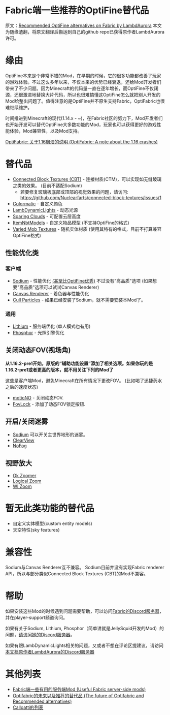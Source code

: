 # Fabric端一些推荐的OptiFine替代品
原文：[Recommended OptiFine alternatives on Fabric by LambdAurora](https://gist.github.com/LambdAurora/1f6a4a99af374ce500f250c6b42e8754)
本文为随缘渣翻，将原文翻译后搬运到自己的github repo已获得原作者LambdAurora许可。

# 缘由

OptiFine本来是个非常不错的Mod，在早期的时候，它的很多功能都改善了玩家的游戏体验。不过这么多年以来，不仅本来的优势已经衰退，还给Mod开发者们带来了不少问题。因为Minecraft的代码量一直在逐年增长，而OptiFine不仅闭源，还很激进地替换大片代码，所以也很难搞懂这OptiFine怎么就把别人开发的Mod给整出问题了。值得注意的是OptiFine并不原生支持Fabric，OptiFabric也很难继续维护。

时间推进到Minecraft的现代(1.14.x - ~)，在Fabric社区的努力下，Mod开发者们也开始开发可以替代OptiFine大多数功能的Mod，玩家也可以获得更好的游戏性能体验，Mod兼容性，以及Mod支持。

[OptiFabric: 关于1.16崩溃的说明 (OptiFabric: A note about the 1.16 crashes)](https://github.com/modmuss50/OptiFabric/issues/242)

# 替代品

- [Connected Block Textures (CBT)](https://www.curseforge.com/minecraft/mc-mods/connected-block-textures) - 连接材质(CTM)，可以实现如无缝玻璃之类的效果。 (目前不适配Sodium)
  - 若要修复玻璃板底部或顶部的视觉效果的问题，请访问: https://github.com/Nuclearfarts/connected-block-textures/issues/1
- [Colormatic](https://www.curseforge.com/minecraft/mc-mods/colormatic) - 自定义颜色
- [LambDynamicLights](https://www.curseforge.com/minecraft/mc-mods/lambdynamiclights) - 动态光源
- [Soaring Clouds](https://www.curseforge.com/minecraft/mc-mods/soaring-clouds) - 可配置云层高度
- [ItemNbtModels](https://github.com/Linguardium/ItemNbtModels) - 自定义物品模型 (不支持OptiFine的格式)
- [Varied Mob Textures](https://www.curseforge.com/minecraft/mc-mods/varied-mob-textures) - 随机实体材质 (使用其特有的格式，目前不打算兼容OptiFine格式)

## 性能优化类

### 客户端

- [Sodium](https://www.curseforge.com/minecraft/mc-mods/sodium) - 性能优化 [(甚至比OptiFine优秀)](https://youtu.be/0fAB6pJK6U4) 不过没有"高品质"选项 (如果想要"高品质"选项可以试试Canvas Renderer)
- [Canvas Renderer](https://www.curseforge.com/minecraft/mc-mods/canvas-renderer) - 着色器与性能优化
- [Cull Particles](https://www.curseforge.com/minecraft/mc-mods/cull-particles-fabric) - 如果已经安装了Sodium，就不需要安装本Mod了。

### 通用

- [Lithium](https://www.curseforge.com/minecraft/mc-mods/lithium) - 服务端优化 (单人模式也有用)
- [Phosphor](https://www.curseforge.com/minecraft/mc-mods/phosphor) - 光照引擎优化

## 关闭动态FOV(视场角)

**从1.16.2-pre1开始，原版的“辅助功能设置”添加了相关选项。如果你玩的是1.16.2-pre1或者更高的版本，就不用关注下列的Mod了**

这些是客户端Mod，避免Minecraft在所有情况下更改FOV。 (比如喝了迅捷药水之后的速度状态)

- [motioNO](https://www.curseforge.com/minecraft/mc-mods/motiono) - 关闭动态FOV.
- [FovLock](https://github.com/ChloeDawn/FovLock) - 添加了动态FOV锁定按钮.

## 开启/关闭迷雾

- [Sodium](https://www.curseforge.com/minecraft/mc-mods/sodium) 可以开关主世界地形的迷雾。
- [ClearView](https://www.curseforge.com/minecraft/mc-mods/clearview)
- [NoFog](https://www.curseforge.com/minecraft/mc-mods/nofog)

## 视野放大

- [Ok Zoomer](https://www.curseforge.com/minecraft/mc-mods/ok-zoomer)
- [Logical Zoom](https://www.curseforge.com/minecraft/mc-mods/logical-zoom)
- [WI Zoom](https://www.curseforge.com/minecraft/mc-mods/wi-zoom)

# 暂无此类功能的替代品

- 自定义实体模型(custom entity models)
- 天空特性(sky features)

# 兼容性

Sodium与Canvas Renderer互不兼容。
Sodium目前并没有实现Fabric renderer API，所以与部分类似Connected Block Textures (CBT)的Mod不兼容。

# 帮助

如果安装这些Mod的时候遇到问题需要帮助，可以访问[Fabric的Discord服务器](https://discord.gg/v6v4pMv)，并在player-support频道询问。

如果有关于Sodium, Lithium, Phosphor（简单讲就是JellySquid开发的Mod）的问题，[请访问她的Discord服务器](https://jellysquid.me/discord)。

如果有跟LambDynamicLights相关的问题，又或者不想在评论区提建议，请访问[本文档原作者LambdAurora的Discord服务器](https://discord.gg/abEbzzv)

# 其他列表

 - [Fabric端一些有用的服务端Mod (Useful Fabric server-side mods)](https://gist.github.com/comp500/12417ee3685f6204362e933c9bcde603)
 - [Optifabric的未来以及推荐的替代品 (The future of Optifabric and Recommended alternatives)](https://gist.github.com/modmuss50/deff1658c4550ca8b16cb5d40ceaa468)
 - [Calloatti的列表](https://gist.github.com/calloatti/6220c04e136d329298fd35066dfcc9b0)
